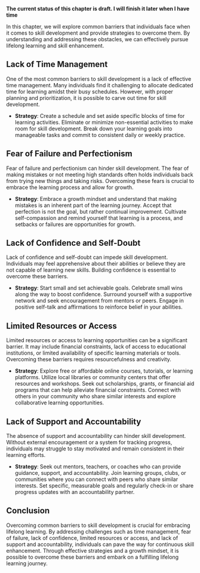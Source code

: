 **The current status of this chapter is draft. I will finish it later when I have time**

In this chapter, we will explore common barriers that individuals face when it comes to skill development and provide strategies to overcome them. By understanding and addressing these obstacles, we can effectively pursue lifelong learning and skill enhancement.

Lack of Time Management
-----------------------

One of the most common barriers to skill development is a lack of effective time management. Many individuals find it challenging to allocate dedicated time for learning amidst their busy schedules. However, with proper planning and prioritization, it is possible to carve out time for skill development.

* **Strategy**: Create a schedule and set aside specific blocks of time for learning activities. Eliminate or minimize non-essential activities to make room for skill development. Break down your learning goals into manageable tasks and commit to consistent daily or weekly practice.

Fear of Failure and Perfectionism
---------------------------------

Fear of failure and perfectionism can hinder skill development. The fear of making mistakes or not meeting high standards often holds individuals back from trying new things and taking risks. Overcoming these fears is crucial to embrace the learning process and allow for growth.

* **Strategy**: Embrace a growth mindset and understand that making mistakes is an inherent part of the learning journey. Accept that perfection is not the goal, but rather continual improvement. Cultivate self-compassion and remind yourself that learning is a process, and setbacks or failures are opportunities for growth.

Lack of Confidence and Self-Doubt
---------------------------------

Lack of confidence and self-doubt can impede skill development. Individuals may feel apprehensive about their abilities or believe they are not capable of learning new skills. Building confidence is essential to overcome these barriers.

* **Strategy**: Start small and set achievable goals. Celebrate small wins along the way to boost confidence. Surround yourself with a supportive network and seek encouragement from mentors or peers. Engage in positive self-talk and affirmations to reinforce belief in your abilities.

Limited Resources or Access
---------------------------

Limited resources or access to learning opportunities can be a significant barrier. It may include financial constraints, lack of access to educational institutions, or limited availability of specific learning materials or tools. Overcoming these barriers requires resourcefulness and creativity.

* **Strategy**: Explore free or affordable online courses, tutorials, or learning platforms. Utilize local libraries or community centers that offer resources and workshops. Seek out scholarships, grants, or financial aid programs that can help alleviate financial constraints. Connect with others in your community who share similar interests and explore collaborative learning opportunities.

Lack of Support and Accountability
----------------------------------

The absence of support and accountability can hinder skill development. Without external encouragement or a system for tracking progress, individuals may struggle to stay motivated and remain consistent in their learning efforts.

* **Strategy**: Seek out mentors, teachers, or coaches who can provide guidance, support, and accountability. Join learning groups, clubs, or communities where you can connect with peers who share similar interests. Set specific, measurable goals and regularly check-in or share progress updates with an accountability partner.

Conclusion
----------

Overcoming common barriers to skill development is crucial for embracing lifelong learning. By addressing challenges such as time management, fear of failure, lack of confidence, limited resources or access, and lack of support and accountability, individuals can pave the way for continuous skill enhancement. Through effective strategies and a growth mindset, it is possible to overcome these barriers and embark on a fulfilling lifelong learning journey.
